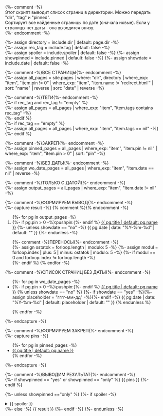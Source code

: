 {%- comment -%}  
Этот скрипт выводит список страниц в директории. Можно передать "dir", "tag" и "pinned".  
Сортирует все найденные страницы по дате (сначала новые). Если у страницы нет даты - она выводится внизу.  
{%- endcomment -%}  

{%- assign directory = include.dir | default: page.dir -%}  
{%- assign rec_tag = include.tag | default: false -%}  
{%- assign spoiler = include.spoiler | default: false -%}
{%- assign showpinned = include.pinned | default: false -%}
{%- assign showdate = include.date | default: false -%}

{%- comment -%}ВСЕ СТРАНИЦЫ{%- endcomment -%}  
{%- 
  assign all_pages = site.pages 
  | where: "dir",  directory 
  | where_exp: "item", "item.pin != 0"
  | where_exp: "item", "item.name != 'redirect.html'"
  | sort: "name" | reverse
  | sort: "date" | reverse 
-%}  

{%- comment -%}ТЕГИ{%- endcomment -%}  
{%- if rec_tag and rec_tag != "empty" %}  
{%- assign all_pages = all_pages | where_exp: "item", "item.tags contains rec_tag" -%}  
{%- endif %}  
{%- if rec_tag == "empty" %}  
{%- assign all_pages = all_pages | where_exp: "item", "item.tags == nil" -%}  
{%- endif %}   

{%- comment -%}ЗАКРЕП{%- endcomment -%}  
{%- 
  assign pinned_pages = all_pages 
  | where_exp: "item", "item.pin != nil" 
  | where_exp: "item", "item.pin > 0" 
  | sort: "pin" 
-%}  

{%- comment -%}БЕЗ ДАТЫ{%- endcomment -%}  
{%- 
  assign wo_date_pages = all_pages 
  | where_exp: "item", "item.date == nil" 
  | reverse
-%}  

{%- comment -%}ТОЛЬКО С ДАТОЙ{%- endcomment -%}  
{%- 
  assign output_pages = all_pages 
  | where_exp: "item", "item.date != nil" 
-%} 


{%- comment -%}ФОРМИРУЕМ ВЫВОД{%- endcomment -%}  
{%- capture result -%}
{% comment %}<!-- Debug. dir: ({{ directory }}). tag: ({{ rec_tag }}), qty: ({{ output_pages.size }}) -->{% endcomment -%}
<ol reversed debug_tag="{{ rec_tag }}" debug_count="{{ output_pages.size }}/{{ all_pages.size }}">
{%- for pg in output_pages -%}
<li>{%- if pg.pin > 0 -%}:pushpin:{%- endif %}
<a href="{{ pg.url | prepend: site.baseurl }}">{{ pg.title | default: pg.name }}</a>
{%- unless showdate == "no" -%}
<time class="shaded">
{{ pg.date | date: "%Y-%m-%d" | default: "" }}</time>
{%- endunless -%}</li>

{%- comment -%}ПЕРЕНОСЫ{%- endcomment -%}  
{%- assign ostatok = forloop.length | modulo: 5 -%}
{%- assign modul = forloop.index | plus: 5 | minus: ostatok | modulo: 5 -%}
{%- if modul == 0 and forloop.index != forloop.length -%}<br>{%- endif %}
{% endfor -%}
</ol>

{%- comment -%}СПИСОК СТРАНИЦ БЕЗ ДАТЫ{%- endcomment -%}  
<ul>
{%- for pg in wo_date_pages -%}
<li>{%- if pg.pin > 0 -%}:pushpin:{%- endif %}
<a href="{{ pg.url | prepend: site.baseurl }}">{{ pg.title | default: pg.name }}</a>
{% unless showdate == "no" %}
{%- if showdate == "yes" -%}{%- assign placeholder = "гггг-мм-дд" -%}{%- endif -%}
<time class="shaded">
{{ pg.date | date: "%Y-%m-%d" | default: placeholder | default: "" }}
</time>
{% endunless %}</li>

{% endfor -%}
</ul>
{%- endcapture -%}


{%- comment -%}ФОРМИРУЕМ ЗАКРЕП{%- endcomment -%}  
{%- capture pins -%}
<ul>
{%- for pg in pinned_pages -%}
<li>
<a href="{{ pg.url | prepend: site.baseurl }}">{{ pg.title | default: pg.name }}</a>
</li>
{% endfor -%}
</ul>
{%- endcapture -%}


{%- comment -%}ВЫВОДИМ РЕЗУЛЬТАТ{%- endcomment -%}  
{%- if showpinned == "yes" or showpinned == "only" %}
{{ pins }}
{%- endif %}  

{%- unless showpinned =="only" %}
{%- if spoiler -%}
<details markdown="0"><summary markdown="0">{{ spoiler }}</summary>
{{ result }}
</details>
{%- else -%}
{{ result }}
{%- endif -%}
{%- endunless -%}
